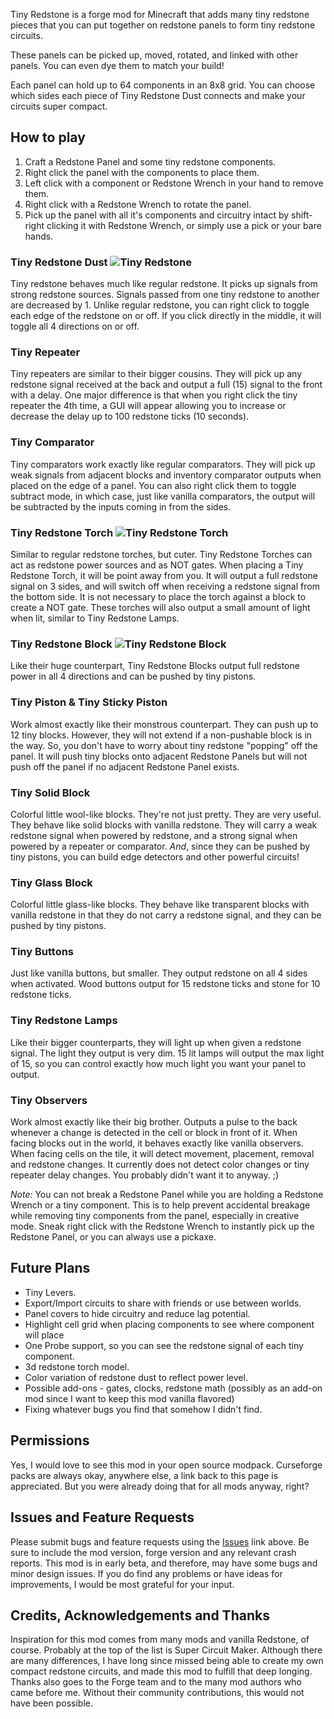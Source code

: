 Tiny Redstone is a forge mod for Minecraft that adds many tiny redstone pieces that you can put together on redstone panels to form tiny redstone circuits.

These panels can be picked up, moved, rotated, and linked with other panels. You can even dye them to match your build!

Each panel can hold up to 64 components in an 8x8 grid. You can choose which sides each piece of Tiny Redstone Dust connects and make your circuits super compact.

## How to play

1. Craft a Redstone Panel and some tiny redstone components.
2. Right click the panel with the components to place them.
3. Left click with a component or Redstone Wrench in your hand to remove them.
3. Right click with a Redstone Wrench to rotate the panel.
4. Pick up the panel with all it's components and circuitry intact by shift-right clicking it with Redstone Wrench, or
simply use a pick or your bare hands.

### Tiny Redstone Dust ![Tiny Redstone](https://media.forgecdn.net/attachments/345/698/tiny_redstone.png "Tiny Redstone")

Tiny redstone behaves much like regular redstone. It picks up signals from strong redstone sources. Signals passed from one tiny redstone to another are decreased by 1. Unlike regular redstone, you can right click to toggle each edge of the redstone on or off. If you click directly in the middle, it will toggle all 4 directions on or off.

### Tiny Repeater

Tiny repeaters are similar to their bigger cousins. They will pick up any redstone signal received at the back and output a full (15) signal to the front with a delay. One major difference is that when you right click the tiny repeater the 4th time, a GUI will appear allowing you to increase or decrease the delay up to 100 redstone ticks (10 seconds).

### Tiny Comparator

Tiny comparators work exactly like regular comparators. They will pick up weak signals from adjacent blocks and inventory comparator outputs when placed on the edge of a panel. You can also right click them to toggle subtract mode, in which case, just like vanilla comparators, the output will be subtracted by the inputs coming in from the sides.

### Tiny Redstone Torch ![Tiny Redstone Torch](https://media.forgecdn.net/attachments/345/700/tiny_redstone_torch.png "Tiny Redstone Torch")

Similar to regular redstone torches, but cuter. Tiny Redstone Torches can act as redstone power sources and as NOT gates. When placing a Tiny Redstone Torch, it will be point away from you. It will output a full redstone signal on 3 sides, and will switch off when receiving a redstone signal from the bottom side. It is not necessary to place the torch against a block to create a NOT gate.
These torches will also output a small amount of light when lit, similar to Tiny Redstone Lamps.

### Tiny Redstone Block ![Tiny Redstone Block](https://media.forgecdn.net/attachments/345/702/tiny_redstone_block.png "Tiny Redstone Block")

Like their huge counterpart, Tiny Redstone Blocks output full redstone power in all 4 directions and can be pushed by tiny pistons.

### Tiny Piston & Tiny Sticky Piston

Work almost exactly like their monstrous counterpart. They can push up to 12 tiny blocks.
However, they will not extend if a non-pushable block is in the way.
So, you don't have to worry about tiny redstone "popping" off the panel.
It will push tiny blocks onto adjacent Redstone Panels but will not push off the panel
if no adjacent Redstone Panel exists.

### Tiny Solid Block

Colorful little wool-like blocks. They're not just pretty. They are very useful.
They behave like solid blocks with vanilla redstone. They will carry a weak redstone
signal when powered by redstone, and a strong signal when powered by a repeater or comparator.
*And*, since they can be pushed by tiny pistons, you can build edge detectors and other powerful circuits!

### Tiny Glass Block

Colorful little glass-like blocks. They behave like transparent blocks with vanilla redstone in that they
do not carry a redstone signal, and they can be pushed by tiny pistons.

### Tiny Buttons
Just like vanilla buttons, but smaller. They output redstone on all 4 sides when activated.
Wood buttons output for 15 redstone ticks and stone for 10 redstone ticks.

### Tiny Redstone Lamps
Like their bigger counterparts, they will light up when given a redstone signal.
The light they output is very dim. 15 lit lamps will output the max light of 15, so you can control
exactly how much light you want your panel to output.

### Tiny Observers
Work almost exactly like their big brother.
Outputs a pulse to the back whenever a change is detected in the cell or block in front of it.
When facing blocks out in the world, it behaves exactly like vanilla observers. When facing cells on the tile,
it will detect movement, placement, removal and redstone changes.
It currently does not detect color changes or tiny repeater delay changes. You probably didn't want it to anyway. ;)

*Note:* You can not break a Redstone Panel while you are holding a Redstone Wrench or a tiny component.
This is to help prevent accidental breakage while removing tiny components from the panel, especially in creative mode.
Sneak right click with the Redstone Wrench to instantly pick up the Redstone Panel, or you can always use a pickaxe.

## Future Plans

- Tiny Levers.
- Export/Import circuits to share with friends or use between worlds.
- Panel covers to hide circuitry and reduce lag potential.
- Highlight cell grid when placing components to see where component will place
- One Probe support, so you can see the redstone signal of each tiny component.
- 3d redstone torch model.
- Color variation of redstone dust to reflect power level.
- Possible add-ons - gates, clocks, redstone math (possibly as an add-on mod since I want to keep this mod vanilla flavored)
- Fixing whatever bugs you find that somehow I didn't find.

## Permissions

Yes, I would love to see this mod in your open source modpack. Curseforge packs are always okay, anywhere else, a link back to this page is appreciated. But you were already doing that for all mods anyway, right?

## Issues and Feature Requests

Please submit bugs and feature requests using the [Issues](https://github.com/dannydjdk/Tiny-Redstone/issues "Nutritional Balance issues") link above.
Be sure to include the mod version, forge version and any relevant crash reports.
This mod is in early beta, and therefore, may have some bugs and minor design issues.
If you do find any problems or have ideas for improvements, I would be most grateful for your input.

## Credits, Acknowledgements and Thanks

Inspiration for this mod comes from many mods and vanilla Redstone, of course. Probably at the top of the list is Super Circuit Maker. Although there are many differences, I have long since missed being able to create my own compact redstone circuits, and made this mod to fulfill that deep longing.
Thanks also goes to the Forge team and to the many mod authors who came before me.
Without their community contributions, this would not have been possible.